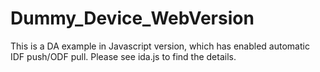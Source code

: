 # Dummy_Device_WebVersion

This is a DA example in Javascript version, which has enabled automatic IDF push/ODF pull. Please see ida.js to find the details.
